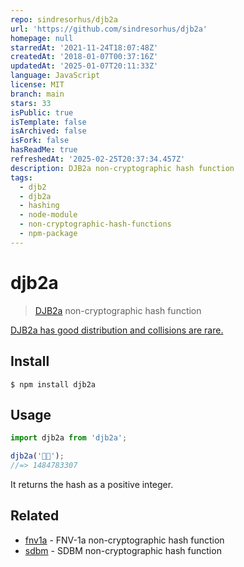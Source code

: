 ```yaml
---
repo: sindresorhus/djb2a
url: 'https://github.com/sindresorhus/djb2a'
homepage: null
starredAt: '2021-11-24T18:07:48Z'
createdAt: '2018-01-07T00:37:16Z'
updatedAt: '2025-01-07T20:11:33Z'
language: JavaScript
license: MIT
branch: main
stars: 33
isPublic: true
isTemplate: false
isArchived: false
isFork: false
hasReadMe: true
refreshedAt: '2025-02-25T20:37:34.457Z'
description: DJB2a non-cryptographic hash function
tags:
  - djb2
  - djb2a
  - hashing
  - node-module
  - non-cryptographic-hash-functions
  - npm-package
---
```


# djb2a

> [DJB2a](http://www.cse.yorku.ca/~oz/hash.html#djb2) non-cryptographic hash function

[DJB2a has good distribution and collisions are rare.](https://softwareengineering.stackexchange.com/questions/49550/which-hashing-algorithm-is-best-for-uniqueness-and-speed/145633#145633)

## Install

```
$ npm install djb2a
```

## Usage

```js
import djb2a from 'djb2a';

djb2a('🦄🌈');
//=> 1484783307
```

It returns the hash as a positive integer.

## Related

- [fnv1a](https://github.com/sindresorhus/fnv1a) - FNV-1a non-cryptographic hash function
- [sdbm](https://github.com/sindresorhus/sdbm) - SDBM non-cryptographic hash function

